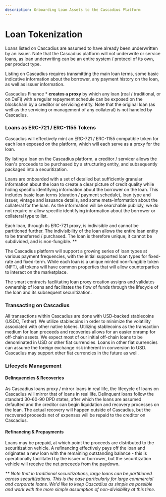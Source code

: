 ```yaml
---
description: Onboarding Loan Assets to the Cascadius Platform
---
```


# Loan Tokenization

Loans listed on Cascadius are assumed to have already been underwritten by an issuer.  Note that the Cascadius platform will not underwrite or service loans, as loan underwriting can be an entire system / protocol of its own, per product type.

Listing on Cascadius requires transmitting the main loan terms, some basic indicative information about the borrower, any payment history on the loan, as well as issuer information.

Cascadius Finance \* **creates a proxy** by which any loan (real / traditional, or on DeFi) with a regular repayment schedule can be exposed on the blockchain by a creditor or servicing entity.   Note that the original loan (as well as the servicing or management of any collateral) is not handled by Cascadius. &#x20;

### Loans as ERC-721 / ERC-1155 Tokens

Cascadius will effectively mint an ERC-721 / ERC-1155 compatible token for each loan exposed on the platform, which will each serve as a proxy for the loan.

By listing a loan on the Cascadius platform, a creditor / servicer allows the loan's proceeds to be purchased by a structuring entity, and subsequently packaged into a securitization.

Loans are onboarded with a set of detailed but sufficiently granular information about the loan to create a clear picture of credit quality while hiding specific identifying information about the borrower on the loan.  This includes basic loan terms (duration / payment schedule), loan type and issuer, vintage and issuance details, and some meta-information about the collateral for the loan.  As the information will be searchable publicly, we do not require or allow specific identifying information about the borrower or collateral type to list.

Each loan, through its ERC-721 proxy, is indivisible and cannot be partitioned further.  The indivisibility of the loan allows the entire loan entity to be transferred / purchased.  The loan is therefore unique; it cannot be subdivided, and is non-fungible.  \*\*

The Cascadius platform will support a growing series of loan types at various payment frequencies, with the initial supported loan types for fixed-rate and fixed-term.  While each loan is a unique minted non-fungible token (NFT), all tokens will have common properties that will allow counterparties to interact on the marketplace.

The smart contracts facilitating loan proxy creation assigns and validates ownership of loans and facilitates the flow of funds through the lifecycle of the loan and its subsequent securitization. &#x20;

### Transacting on Cascadius

All transactions within Cascadius are done with USD-backed stablecoins (USDC, Tether).  We utilize stablecoins in order to minimize the volatility associated with other native tokens.  Utilizing stablecoins as the transaction medium for loan proceeds and recoveries allows for an easier onramp for off-chain assets.  We expect most of our initial off-chain loans to be denominated in USD or other fiat currencies.  Loans in other fiat currencies can assume the foreign exchange risk inherent in conversion to USD.   Cascadius may support other fiat currencies in the future as well.

### Lifecycle Management

#### Delinquencies & Recoveries

As Cascadius loans proxy / mirror loans in real life, the lifecycle of loans on Cascadius will mirror that of loans in real life.  Delinquent loans follow the standard 30-60-90 DPD states, after which the loans are assumed defaulted and the creditor can begin liquidation and recovery processes on the loan.  The actual recovery will happen outside of Cascadius, but the recovered proceeds net of expenses will be repaid to the creditor on Cascadius.

#### Refinancing & Prepayments

Loans may be prepaid, at which point the proceeds are distributed to the securitization vehicle.  A refinancing effectively pays off the loan and originates a new loan with the remaining outstanding balance - this is operationally facilitated by the issuer or borrower, but the securitization vehicle will receive the net proceeds from the paydown.



_\*\* Note that in traditional securitizations, large loans can be partitioned across securitizations.   This is the case particularly for large commercial and corporate loans.  We'd like to keep Cascadius as simple as possible and work with the more simple assumption of non-divisibility at this time._
